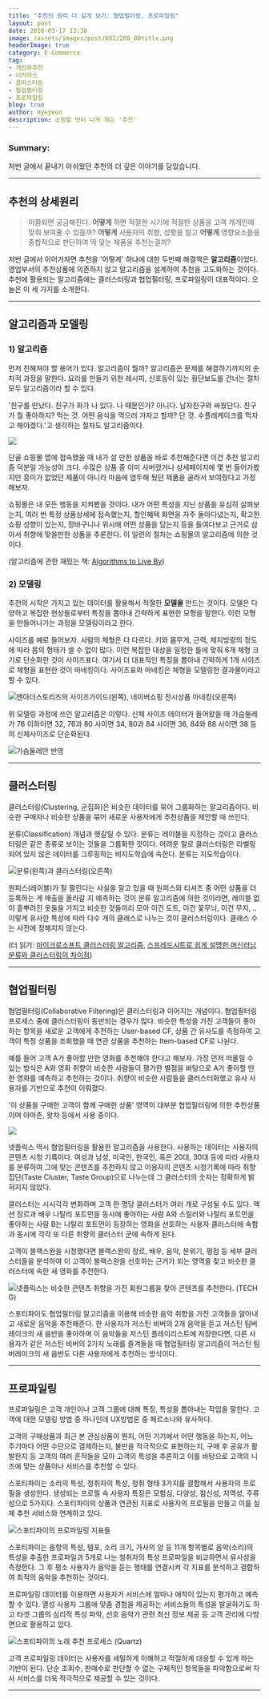 ```yaml
---
title: "추천의 원리 더 깊게 보기: 협업필터링, 프로파일링"
layout: post
date: 2018-03-17 13:38
image: /assets/images/post/002/208_00title.png
headerImage: true
category: E-Commerce
tag:
- 개인화추천
- 이커머스
- 클러스터링
- 협업필터링
- 프로파일링
blog: true
author: Hyeyeon
description: 쇼핑할 맛이 나게 하는 '추천'
---
```


### Summary:

저번 글에서 끝내기 아쉬웠던 추천의 더 깊은 이야기를 담았습니다.

---

## 추천의 상세원리

> 이쯤되면 궁금해진다. **어떻게** 하면 적절한 시기에 적절한 상품을 고객 개개인에 맞춰 보여줄 수 있을까? **어떻게** 사용자의 취향, 성향을 알고 **어떻게** 영향요소들을 종합적으로 판단하여 딱 맞는 제품을 추천는걸까?

저번 글에서 이어가자면 추천을 '어떻게' 하냐에 대한 두번째 해결책은 **알고리즘**이었다. 영업부서의 추천상품에 의존하지 않고 알고리즘을 설계하여 추천을 고도화하는 것이다. 추천에 활용되는 알고리즘에는 클러스터링과 협업필터링, 프로파일링이 대표적이다. 오늘은 이 세 가지를 소개한다.

---

## 알고리즘과 모델링

### 1) 알고리즘

먼저 친해져야 할 용어가 있다. 알고리즘이 뭘까? 알고리즘은 문제를 해결하기까지의 순차적 과정을 말한다. 요리를 만들기 위한 레시피, 신호등이 있는 횡단보도를 건너는 절차 모두 알고리즘이라 할 수 있다.

'친구를 만났다. 친구가 화가 나 있다. 나 때문인가? 아니다. 남자친구와 싸웠단다. 친구가 뭘 좋아하지? 먹는 것. 어떤 음식을 먹으러 가자고 할까? 단 것. 수플레케이크를 먹자고 해야겠다.'고 생각하는 절차도 알고리즘이다.

![](/assets/images/post/002/209_01.png)

단골 쇼핑몰 앱에 접속했을 때 내가 살 만한 상품을 바로 추천해준다면 이건 추천 알고리즘 덕분일 가능성이 크다. 수많은 상품 중 이미 사버렸거나 상세페이지에 몇 번 들어가봤지만 흥미가 없었던 제품이 아니라 마음에 염두해 뒀던 제품을 골라서 보여줬다고 가정해보자.

쇼핑몰은 내 모든 행동을 지켜봤을 것이다. 내가 어떤 특성을 지닌 상품을 유심히 살펴보는지, 여러 번 특정 상품상세에 접속했는지, 할인혜택 화면을 자주 돌아다녔는지, 확고한 쇼핑 성향이 있는지, 장바구니나 위시에 어떤 상품을 담는지 등을 들여다보고 근거로 삼아서 취향에 맞을만한 상품을 추론한다. 이 일련의 절차는 쇼핑몰의 알고리즘에 의한 것이다.

(알고리즘에 관한 재밌는 책: [Algorithms to Live By](https://www.amazon.com/Algorithms-Live-Computer-Science-Decisions/dp/1627790365))

### 2) 모델링

추천의 시작은 가지고 있는 데이터를 활용해서 적절한 **모델을** 만드는 것이다. 모델은 다양하고 복잡한 현상들로부터 특징을 뽑아내 간략하게 표현한 모형을 말한다. 이런 모형을 만들어나가는 과정을 모델링이라고 한다.

사이즈를 예로 들어보자. 사람의 체형은 다 다르다. 키와 몸무게, 근력, 체지방량의 정도에 따라 몸의 형태가 셀 수 없이 많다. 이런 복잡한 대상을 일정한 틀에 맞춰 6개 체형 크기로 단순화한 것이 사이즈표다. 여기서 더 대표적인 특징을 뽑아내 간략하게 1개 사이즈로 체형을 표현한 것이 마네킹이다. 사이즈표와 마네킹은 체형을 모델링한 결과물이라고 할 수 있다.

![앤아더스토리즈의 사이즈가이드(왼쪽), 네이버쇼핑 전시상품 마네킹(오른쪽)](/assets/images/post/002/209_02.png)

위 모델링 과정에 쓰인 알고리즘은 이렇다. 신체 사이즈 데이터가 들어왔을 때 가슴둘레가 76 이하이면 32, 76과 80 사이면 34, 80과 84 사이면 36, 84와 88 사이면 38 등의 신체사이즈로 단순화된다.

![가슴둘레만 반영](/assets/images/post/002/209_03.png)

---

## 클러스터링

클러스터링(Clustering, 군집화)은 비슷한 데이터를 묶어 그룹화하는 알고리즘이다. 비슷한 구매자나 비슷한 상품을 묶어 새로운 사용자에게 추천상품을 제안할 때 쓰인다.

분류(Classification) 개념과 헷갈릴 수 있다. 분류는 레이블을 지정하는 것이고 클러스터링은 같은 종류로 보이는 것들을 그룹화한 것이다. 어려운 말로 클러스터링은 라벨링되어 있지 않은 데이터를 그루핑하는 비지도학습에 속한다. 분류는 지도학습이다.

![분류(왼쪽)과 클러스터링(오른쪽)](/assets/images/post/002/209_04.png)

원피스(레이블)가 잘 팔린다는 사실을 알고 있을 때 원피스와 티셔츠 중 어떤 상품을 더 등록하는 게 매출을 올라갈 지 예측하는 것이 분류 알고리즘에 의한 것이라면, 레이블 없이 흩뿌려진 옷들을 가지고 비슷한 것들끼리 모아 이건 도트, 이건 꽃무늬, 이건 무지, .. 이렇게 유사한 특성에 따라 다수 개의 클래스로 나누는 것이 클러스터링이다. 클래스 수는 사전에 정해지지 않는다.

(더 읽기: [마이크로소프트 클러스터링 알고리즘](https://docs.microsoft.com/ko-kr/sql/analysis-services/data-mining/microsoft-clustering-algorithm), [스프레드시트로 쉽게 설명한 머신러닝 분류와 클러스터링의 차이점](http://www.itworld.co.kr/news/108117))

---

## 협업필터링

협업필터링(Collaborative Filtering)은 클러스터링과 이어지는 개념이다. 협업필터링 프로세스 중에 클러스터링이 동반되는 경우가 많다. 비슷한 특성을 가진 고객들이 좋아하는 항목을 새로운 고객에게 추천하는 User-based CF, 상품 간 유사도를 측정하여 고객이 특정 상품을 조회했을 때 연관 상품을 추천하는 Item-based CF로 나뉜다.

예를 들어 고객 A가 좋아할 만한 영화를 추천해야 한다고 해보자. 가장 먼저 떠올릴 수 있는 방식은 A와 영화 취향이 비슷한 사람들이 평가한 별점을 바탕으로 A가 좋아할 만한 영화를 예측하고 추천하는 것이다. 취향이 비슷한 사람들을 클러스터화했고 유사 사용자를 기반으로 추천이 이뤄졌다.

'이 상품을 구매한 고객이 함께 구매한 상품' 영역이 대부분 협업필터링에 의한 추천상품이며 아마존, 왓챠 등에서 사용 중이다.

![](/assets/images/post/002/209_05.gif)

넷플릭스 역시 협업필터링을 활용한 알고리즘을 사용한다. 사용하는 데이터는 사용자의 콘텐츠 시청 기록이다. 여성과 남성, 미국인, 한국인, 혹은 20대, 30대 등에 따라 사용자를 분류하여 그에 맞는 콘텐츠를 추천하지 않고 이용자의 콘텐츠 시청기록에 따라 취향 집단(Taste Cluster, Taste Group)으로 나누는데 그 클러스터의 숫자는 정확하게 밝혀지지 않았다.

클러스터는 시시각각 변화하며 고객 한 명당 클러스터가 여러 개로 구성될 수도 있다. 액션 장르과 배우 나탈리 포트먼을 동시에 좋아하는 사람 A와 스릴러와 나탈리 포트먼을 좋아하는 사람 B는 나탈리 포트먼이 등장하는 영화을 선호하는 사용자 클러스터에 속함과 동시에 각각 또 다른 취향의 클러스터 군에 속하게 된다.

고객이 블랙스완을 시청했다면 블랙스완의 장르, 배우, 음악, 분위기, 평점 등 세부 클러스터들을 분석하여 이 고객이 블랙스완을 선호하는 근거가 되는 영역을 찾고 비슷한 클러스터에 속한 새 영화를 추천한다.

![넷플릭스는 비슷한 콘텐츠 취향을 가진 회원그룹을 찾아 콘텐츠를 추천한다. (TECH G)](http://techg.kr/wp-content/uploads/2018/01/t_netflix_rec_03.jpg)

스포티파이도 협업필터링 알고리즘을 이용해 비슷한 음악 취향을 가진 고객들을 알아내고 새로운 음악을 추천해준다. 한 사용자가 저스틴 비버의 2개 음악을 듣고 저스틴 팀버레이크의 새 음반을 좋아하며 이 음악들을 저스틴 플레이리스트에 저장한다면, 다른 사용자가 같은 저스틴 비버의 2가지 노래를 즐겨들을 때 협업필터링 알고리즘이 저스틴 팀버레이크의 새 음반도 다른 사용자에게 추천하는 방식이다.

---

## 프로파일링

프로파일링은 고객 개인이나 고객 그룹에 대해 특징, 특성을 뽑아내는 작업을 말한다. 고객에 대한 모델링 방법 중 하나인데 UX방법론 중 페르소나와 유사하다.

고객의 구매상품과 최근 본 관심상품이 뭔지, 어떤 기기에서 어떤 행동을 하는지, 어느 주기마다 어떤 수단으로 결제하는지, 불만을 적극적으로 표현하는지, 구매 후 공유가 활발한지 등 고객의 여러 흔적들을 모아 고객의 특성을 추론하고 이를 바탕으로 고객의 니즈에 맞는 상품이나 서비스를 추천할 수 있다.

스포티파이는 소리의 특성, 청취자의 특성, 청취 형태 3가지를 결합해서 사용자의 프로필을 생성한다. 생성되는 프로필 속 사용자 특징은 모험심, 다양성, 참신성, 지역성, 주류성으로 5가지다. 스포티파이의 상품과 연관된 지표로 사용자의 프로필을 만들고 이를 실제 추천 서비스와 연계하고 있다.

![스포티파이의 프로파일링 지표들](/assets/images/post/002/209_06.png)

스포티파이는 음향의 특성, 템포, 소리 크기, 가사의 양 등 11개 항목별로 음악(소리)의 특성을 추출한 프로파일과 5개로 나눈 청취자의 특성 프로파일을 비교하면서 유사성을 측정한다. 그 후 평소 사용자가 음악을 듣는 행태를 연결시켜 각 지표를 분석하고 결합하여 최적의 음악을 추천하는 것이다.

프로파일링 데이터를 이용하면 사용자가 서비스에 얼마나 애착이 있는지 평가하고 예측할 수 있다. 열성 사용자 그룹에 맞춤 경험을 제공하는 서비스들의 특성을 발굴하기도 하고 타겟 그룹의 심리적 특성 파악, 선호 음악가 관련 최신 정보 제공 등 고객 관리에 다방면으로 활용하고 있다.

![스포티파이의 노래 추천 프로세스 (Quartz)](https://qzprod.files.wordpress.com/2015/12/flowchart-v2.png?w=1600)

고객 프로파일링 데이터는 사용자를 세밀하게 이해하고 적절하게 대응할 수 있게 하는 기반이 된다. 단순 조회수, 판매수로 판단할 수 없는 구체적인 항목들을 파악함으로써 자사 서비스를 더욱 적극적으로 제공할 수 있는 것이다.

---
